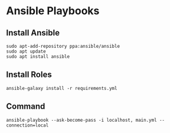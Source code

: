 # Ansible Playbooks

## Install Ansible

```
sudo apt-add-repository ppa:ansible/ansible
sudo apt update
sudo apt install ansible
```

## Install Roles

```
ansible-galaxy install -r requirements.yml
```

## Command

```
ansible-playbook --ask-become-pass -i localhost, main.yml --connection=local
```
